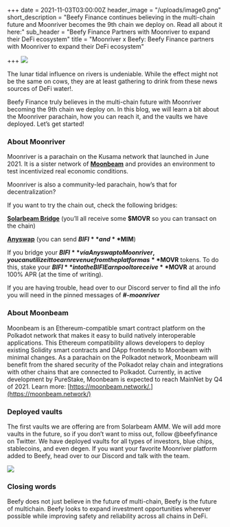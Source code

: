 +++
date = 2021-11-03T03:00:00Z
header_image = "/uploads/image0.png"
short_description = "Beefy Finance continues believing in the multi-chain future and Moonriver becomes the 9th chain we deploy on. Read all about it here:"
sub_header = "Beefy Finance Partners with Moonriver to expand their DeFi ecosystem"
title = "Moonriver x Beefy: Beefy Finance partners with Moonriver to expand their DeFi ecosystem"

+++
![](/uploads/image0.png)

The lunar tidal influence on rivers is undeniable. While the effect might not be the same on cows, they are at least gathering to drink from these news sources of DeFi water!.

Beefy Finance truly believes in the multi-chain future with Moonriver becoming the 9th chain we deploy on. In this blog, we will learn a bit about the Moonriver parachain, how you can reach it, and the vaults we have deployed. Let’s get started!

### About Moonriver

Moonriver is a parachain on the Kusama network that launched in June 2021. It is a sister network of [**Moonbeam**](https://moonbeam.network/community/projects/) and provides an environment to test incentivized real economic conditions.

Moonriver is also a community-led parachain, how’s that for decentralization?

If you want to try the chain out, check the following bridges:

[**Solarbeam Bridge**](https://app.solarbeam.io/bridge) (you’ll all receive some **$MOVR** so you can transact on the chain)

[**Anyswap**](https://anyswap.exchange/) (you can send **$BIFI** and **$MIM**)

If you bridge your **$BIFI** vía Anyswap to Moonriver, you can utilize it to earn revenue from the platform as **$MOVR** tokens. To do this, stake your **$BIFI** into the BIFI Earn pool to receive **$MOVR** at around 100% APR (at the time of writing).

If you are having trouble, head over to our Discord server to find all the info you will need in the pinned messages of **_#-moonriver_**

### About Moonbeam

Moonbeam is an Ethereum-compatible smart contract platform on the Polkadot network that makes it easy to build natively interoperable applications. This Ethereum compatibility allows developers to deploy existing Solidity smart contracts and DApp frontends to Moonbeam with minimal changes. As a parachain on the Polkadot network, Moonbeam will benefit from the shared security of the Polkadot relay chain and integrations with other chains that are connected to Polkadot. Currently, in active development by PureStake, Moonbeam is expected to reach MainNet by Q4 of 2021. Learn more: [https://moonbeam.network/.](https://moonbeam.network/)

### Deployed vaults

The first vaults we are offering are from Solarbeam AMM. We will add more vaults in the future, so if you don’t want to miss out, follow @beefyfinance on Twitter. We have deployed vaults for all types of investors, blue chips, stablecoins, and even degen. If you want your favorite Moonriver platform added to Beefy, head over to our Discord and talk with the team.

![](/uploads/solarbeam.png)

### Closing words

Beefy does not just believe in the future of multi-chain, Beefy is the future of multichain. Beefy looks to expand investment opportunities wherever possible while improving safety and reliability across all chains in DeFi.